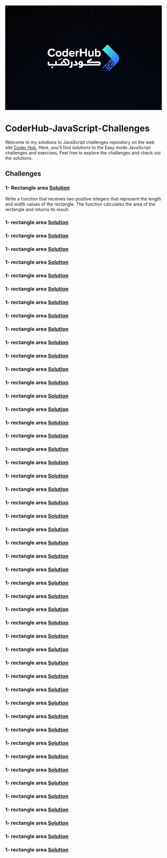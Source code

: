 ![logo](Logo.png)

# CoderHub-JavaScript-Challenges

Welcome to my solutions to JavaScript challenges repository on the web site [Coder Hub](https://coderhub.sa/), Here, you'll find solutions to the Easy mode JavaScript challenges and exercises,
Feel free to explore the challenges and check out the solutions.

## Challenges

### 1- Rectangle area [Solution]()
Write a function that receives two positive integers that represent the length and width values of the rectangle. The function calculates the area of the rectangle and returns its result.

### 1- rectangle area [Solution]()


### 1- rectangle area [Solution]()


### 1- rectangle area [Solution]()


### 1- rectangle area [Solution]()


### 1- rectangle area [Solution]()


### 1- rectangle area [Solution]()


### 1- rectangle area [Solution]()


### 1- rectangle area [Solution]()


### 1- rectangle area [Solution]()


### 1- rectangle area [Solution]()


### 1- rectangle area [Solution]()


### 1- rectangle area [Solution]()


### 1- rectangle area [Solution]()


### 1- rectangle area [Solution]()


### 1- rectangle area [Solution]()


### 1- rectangle area [Solution]()


### 1- rectangle area [Solution]()


### 1- rectangle area [Solution]()


### 1- rectangle area [Solution]()


### 1- rectangle area [Solution]()


### 1- rectangle area [Solution]()


### 1- rectangle area [Solution]()


### 1- rectangle area [Solution]()


### 1- rectangle area [Solution]()


### 1- rectangle area [Solution]()


### 1- rectangle area [Solution]()


### 1- rectangle area [Solution]()


### 1- rectangle area [Solution]()


### 1- rectangle area [Solution]()


### 1- rectangle area [Solution]()


### 1- rectangle area [Solution]()


### 1- rectangle area [Solution]()


### 1- rectangle area [Solution]()


### 1- rectangle area [Solution]()


### 1- rectangle area [Solution]()


### 1- rectangle area [Solution]()


### 1- rectangle area [Solution]()


### 1- rectangle area [Solution]()


### 1- rectangle area [Solution]()


### 1- rectangle area [Solution]()


### 1- rectangle area [Solution]()


### 1- rectangle area [Solution]()


### 1- rectangle area [Solution]()


### 1- rectangle area [Solution]()


### 1- rectangle area [Solution]()


### 1- rectangle area [Solution]()


### 1- rectangle area [Solution]()


### 1- rectangle area [Solution]()





